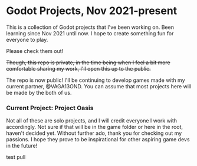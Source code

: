 # Godot Projects, Nov 2021-present

This is a collection of Godot projects that I've been working on.  Been learning since Nov 2021 until now.
I hope to create something fun for everyone to play.

Please check them out!

~~Though, this repo is private, in the time being when I feel a bit more comfortable sharing my work,
I'll open this up to the public.~~

The repo is now public!  I'll be continuing to develop games made with my current partner, @VAGA13OND.
You can assume that most projects here will be made by the both of us.

### Current Project: Project Oasis

Not all of these are solo projects, and I will credit everyone I work with accordingly.  Not sure if that will be in the game folder or
here in the root, haven't decided yet.  Without further ado, thank you for checking out my passions.  I hope they prove to be inspirational
for other aspiring game devs in the future!

test pull

